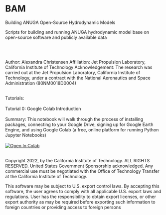 # BAM
 Building ANUGA Open-Source Hydrodynamic Models 

 Scripts for building and running ANUGA hydrodynamic model base on open-source software and publicly available data

 <br></br>

 Author: Alexandra Christensen
 Affiliation: Jet Propulsion Laboratory, California Institute of Technology
 Acknowledgement: The research was carried out at the Jet Propulsion Laboratory, California Institute of Technology, under a contract with the National Aeronautics and Space Administration (80NM0018D0004)
 <br></br>



Tutorials: <br></br>
Tutorial 0: Google Colab Introduction <br></br>
Summary: This notebook will walk through the process of installing packages, connecting to your Google Drive, signing up for Google Earth Engine, and using Google Colab (a free, online platform for running Python Jupyter Notebooks)<br></br>
[![Open In Colab](https://colab.research.google.com/assets/colab-badge.svg)](https://colab.research.google.com/github/achri19/BAM/blob/main/notebooks/GoogleColab_Introduction.ipynb)<br></br>




Copyright 2022, by the California Institute of Technology. ALL RIGHTS RESERVED. United States Government Sponsorship acknowledged. Any commercial use must be negotiated with the Office of Technology Transfer at the California Institute of Technology.

This software may be subject to U.S. export control laws. By accepting this software, the user agrees to comply with all applicable U.S. export laws and regulations. User has the responsibility to obtain export licenses, or other export authority as may be required before exporting such information to foreign countries or providing access to foreign persons
